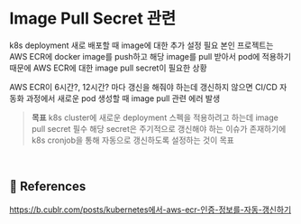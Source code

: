 # Image Pull Secret 관련

k8s deployment 새로 배포할 때 image에 대한 추가 설정 필요
본인 프로젝트는 AWS ECR에 docker image를 push하고 해당 image를 pull 받아서 pod에 적용하기 때문에 AWS ECR에 대한 image pull secret이 필요한 상황

AWS ECR이 6시간?, 12시간? 마다 갱신을 해줘야 하는데 갱신하지 않으면 CI/CD 자동화 과정에서 새로운 pod 생성할 때 image pull 관련 에러 발생

> **목표**
> k8s cluster에 새로운 deployment 스펙을 적용하려고 하는데 image pull secret 필수
> 해당 secret은 주기적으로 갱신해야 하는 이슈가 존재하기에 k8s cronjob을 통해 자동으로 갱신하도록 설정하는 것이 목표

<br>

## :pushpin: References

https://b.cublr.com/posts/kubernetes에서-aws-ecr-인증-정보를-자동-갱신하기